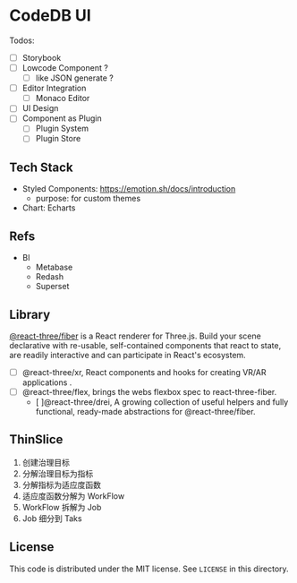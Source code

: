 # CodeDB UI

Todos:

- [ ] Storybook
- [ ] Lowcode Component ?
  - [ ] like JSON generate ?
- [ ] Editor Integration
  - [ ] Monaco Editor
- [ ] UI Design
- [ ] Component as Plugin
  - [ ] Plugin System
  - [ ] Plugin Store

## Tech Stack

- Styled Components: https://emotion.sh/docs/introduction
  - purpose: for custom themes
- Chart: Echarts

## Refs

- BI
  - Metabase
  - Redash
  - Superset

## Library

[@react-three/fiber](https://github.com/pmndrs/react-three-fiber) is a React renderer for Three.js. Build your scene
declarative with re-usable, self-contained components that react to state, are readily interactive and can participate
in React's ecosystem.

- [ ] @react-three/xr, React components and hooks for creating VR/AR applications .
- [ ] @react-three/flex, brings the webs flexbox spec to react-three-fiber.
  - [ ]@react-three/drei, A growing collection of useful helpers and fully functional, ready-made abstractions for
    @react-three/fiber.

## ThinSlice

1. 创建治理目标
2. 分解治理目标为指标
3. 分解指标为适应度函数
4. 适应度函数分解为 WorkFlow
5. WorkFlow 拆解为 Job
6. Job 细分到 Taks



## License

This code is distributed under the MIT license. See `LICENSE` in this directory.
